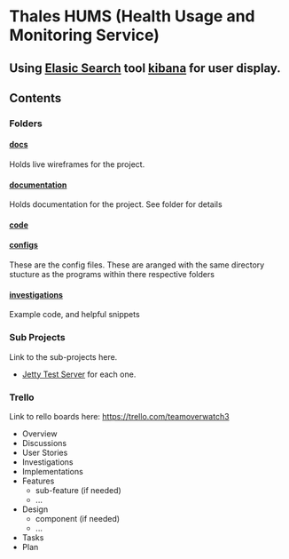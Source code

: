 # Thales HUMS (Health Usage and Monitoring Service)

## Using [Elasic Search](https://www.elastic.co/products/elasticsearch) tool [kibana](https://www.elastic.co/products/kibana) for user display.

## Contents

###  Folders

#### [docs](https://cmdt.github.io/LiveProjectsTemplate/#/page/start)

Holds live wireframes for the project. 

#### [documentation](./documentation/readme.md)

Holds documentation for the project. See folder for details

#### [code](./code/readme.md)



#### [configs](./configs/readme.md)

These are the config files. These are aranged with the same directory stucture as the programs within there respective folders 

#### [investigations](./investigations/readme.md)

Example code, and helpful snippets

### Sub Projects

Link to the sub-projects here. 
* [Jetty Test Server](https://github.com/TeamOverwatchmmu/JettyTestProject) for each one.

### Trello

Link to rello boards here: https://trello.com/teamoverwatch3

* Overview
* Discussions
* User Stories
* Investigations
* Implementations
* Features
  * sub-feature (if needed)
  * ...
* Design
  * component (if needed)
  * ...
* Tasks
* Plan

